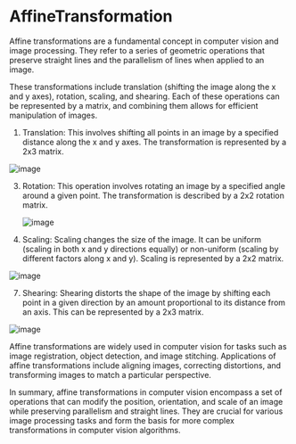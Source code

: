 # AffineTransformation

 Affine transformations are a fundamental concept in computer vision and image processing. They refer to a series of geometric operations that preserve straight lines and the parallelism of lines when applied to an image.

These transformations include translation (shifting the image along the x and y axes), rotation, scaling, and shearing. Each of these operations can be represented by a matrix, and combining them allows for efficient manipulation of images.

1. Translation: This involves shifting all points in an image by a specified distance along the x and y axes. The transformation is represented by a 2x3 matrix.

  ![image](https://github.com/Sneha-Pulse/AffineTransformation/assets/72751097/65d8bce2-3164-4be9-8f36-0464bed9a866)


3. Rotation: This operation involves rotating an image by a specified angle around a given point. The transformation is described by a 2x2 rotation matrix.

   ![image](https://github.com/Sneha-Pulse/AffineTransformation/assets/72751097/c54ca65d-26bf-4d16-a224-acd8d4b4db0c)


5. Scaling: Scaling changes the size of the image. It can be uniform (scaling in both x and y directions equally) or non-uniform (scaling by different factors along x and y). Scaling is represented by a 2x2 matrix.

  ![image](https://github.com/Sneha-Pulse/AffineTransformation/assets/72751097/7c0920ef-f7d2-4ec8-8c77-0d52444e8f77)


7. Shearing: Shearing distorts the shape of the image by shifting each point in a given direction by an amount proportional to its distance from an axis. This can be represented by a 2x3 matrix.

![image](https://github.com/Sneha-Pulse/AffineTransformation/assets/72751097/84b9a501-2bad-44e2-aa04-0c909a4ded8f)


Affine transformations are widely used in computer vision for tasks such as image registration, object detection, and image stitching. Applications of affine transformations include aligning images, correcting distortions, and transforming images to match a particular perspective.

In summary, affine transformations in computer vision encompass a set of operations that can modify the position, orientation, and scale of an image while preserving parallelism and straight lines. They are crucial for various image processing tasks and form the basis for more complex transformations in computer vision algorithms.  
